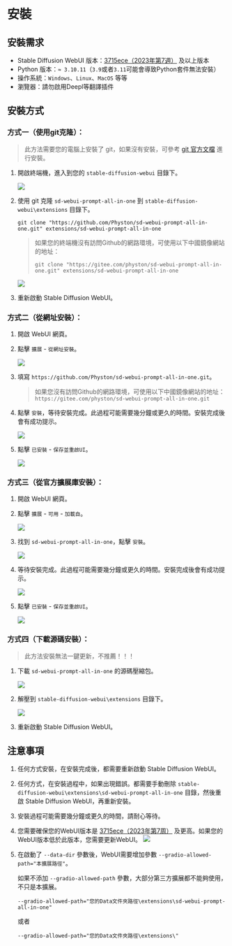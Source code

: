 # 安裝

## 安裝需求

- Stable Diffusion WebUI 版本：[3715ece（2023年第7週）](https://github.com/AUTOMATIC1111/stable-diffusion-webui/commit/3715ece) 及以上版本
- Python 版本：`≈ 3.10.11`（`3.9`或者`3.11`可能會導致Python套件無法安裝）
- 操作系統：`Windows`、`Linux`、`MacOS` 等等
- 瀏覽器：請勿啟用Deepl等翻譯插件

## 安裝方式

### 方式一（使用git克隆）：

> 此方法需要您的電腦上安裝了 git，如果沒有安裝，可參考 [git 官方文檔](https://git-scm.com/book/zh-tw/v2/開始-Git-安裝教學) 進行安裝。

1. 開啟終端機，進入到您的 `stable-diffusion-webui` 目錄下。

   ![](../assets/images/Installation/cd.png)

2. 使用 git 克隆 `sd-webui-prompt-all-in-one` 到 `stable-diffusion-webui\extensions` 目錄下。

    ```shell
    git clone "https://github.com/Physton/sd-webui-prompt-all-in-one.git" extensions/sd-webui-prompt-all-in-one
    ```

   > 如果您的終端機沒有訪問Github的網路環境，可使用以下中國鏡像網站的地址：
   > ```shell
    > git clone "https://gitee.com/physton/sd-webui-prompt-all-in-one.git" extensions/sd-webui-prompt-all-in-one
    > ```

   ![](../assets/images/Installation/clone.png)

3. 重新啟動 Stable Diffusion WebUI。

### 方式二（從網址安裝）：

1. 開啟 WebUI 網頁。

2. 點擊 `擴展` - `從網址安裝`。

   ![](../assets/images/Installation/from_url.png)

3. 填寫 `https://github.com/Physton/sd-webui-prompt-all-in-one.git`。

   > 如果您沒有訪問Github的網路環境，可使用以下中國鏡像網站的地址：
   > `https://gitee.com/physton/sd-webui-prompt-all-in-one.git`

4. 點擊 `安裝`，等待安裝完成。此過程可能需要幾分鐘或更久的時間。安裝完成後會有成功提示。

   ![](../assets/images/Installation/from_url_success.png)

5. 點擊 `已安裝` - `保存並重啟UI`。

   ![](../assets/images/Installation/restart.png)

### 方式三（從官方擴展庫安裝）：

1. 開啟 WebUI 網頁。

2. 點擊 `擴展` - `可用`  - `加載自`。

   ![](../assets/images/Installation/load_from.png)

3. 找到 `sd-webui-prompt-all-in-one`，點擊 `安裝`。

   ![](../assets/images/Installation/load_from_install.png)

4. 等待安裝完成。此過程可能需要幾分鐘或更久的時間。安裝完成後會有成功提示。

   ![](../assets/images/Installation/load_from_success.png)

5. 點擊 `已安裝` - `保存並重啟UI`。

   ![](../assets/images/Installation/restart.png)

### 方式四（下載源碼安裝）：

> 此方法安裝無法一鍵更新，不推薦！！！

1. 下載 `sd-webui-prompt-all-in-one` 的源碼壓縮包。

   ![](../assets/images/Installation/download.png)

2. 解壓到 `stable-diffusion-webui\extensions` 目錄下。

   ![](../assets/images/Installation/drop.png)

3. 重新啟動 Stable Diffusion WebUI。

## 注意事項

1. 任何方式安裝，在安裝完成後，都需要重新啟動 Stable Diffusion WebUI。

2. 任何方式，在安裝過程中，如果出現錯誤。都需要手動刪除 `stable-diffusion-webui\extensions\sd-webui-prompt-all-in-one`
   目錄，然後重啟 Stable Diffusion WebUI，再重新安裝。

3. 安裝過程可能需要幾分鐘或更久的時間，請耐心等待。

4. 您需要確保您的WebUI版本是 [3715ece（2023年第7周）](https://github.com/AUTOMATIC1111/stable-diffusion-webui/commit/3715ece)
及更高。如果您的WebUI版本低於此版本，您需要更新WebUI。
![](../assets/images/minimum_version_webui.png)

5. 在啟動了 `--data-dir` 參數後，WebUI需要增加參數 `--gradio-allowed-path="本擴展路徑"`。

   如果不添加 `--gradio-allowed-path` 參數，大部分第三方擴展都不能夠使用，不只是本擴展。

   `--gradio-allowed-path="您的Data文件夾路徑\extensions\sd-webui-prompt-all-in-one"`

   或者

   `--gradio-allowed-path="您的Data文件夾路徑\extensions\"`